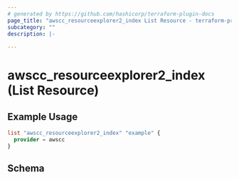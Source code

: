 ```yaml
---
# generated by https://github.com/hashicorp/terraform-plugin-docs
page_title: "awscc_resourceexplorer2_index List Resource - terraform-provider-awscc"
subcategory: ""
description: |-
  
---
```


# awscc_resourceexplorer2_index (List Resource)



## Example Usage

```terraform
list "awscc_resourceexplorer2_index" "example" {
  provider = awscc
}
```

<!-- schema generated by tfplugindocs -->
## Schema

